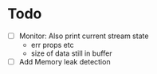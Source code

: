 # Todo

- [ ] Monitor: Also print current stream state
  - err props etc
  - size of data still in buffer
- [ ] Add Memory leak detection
